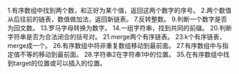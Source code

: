 1.有序数组中找到两个数，和正好为某个值，返回这两个数字的序号。
2.两个数值从后往前的链表，数值做加法，返回新链表。
7.反转整数。
9.判断一个数字是否为回文数。
13.罗马字母转换为数字。
14.一组字符串，找到共同的前缀。
20.判断字符串是否为合法闭合的括号对。
21.merge两个有序链表。
23.k个有序链表，merge成一个。
26.有序数组中将非重复数组移动到最前面。
27.有序数组中与指定值不等的移动到最前面。
28.字符串2在字符串1中的位置。
35.在有序数组中找到target的位置或可以插入的位置。